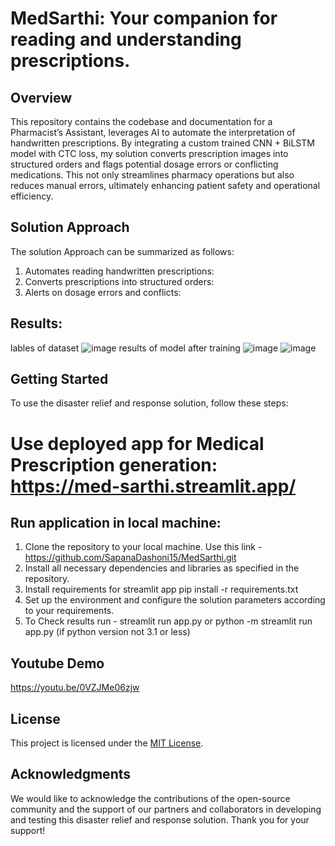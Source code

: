 # MedSarthi: Your companion for reading and understanding prescriptions.

## Overview 

This repository contains the codebase and documentation for a Pharmacist’s Assistant, leverages AI to automate the interpretation of handwritten prescriptions. By integrating a custom trained CNN + BiLSTM model with CTC loss, my solution converts prescription images into structured orders and flags potential dosage errors or conflicting medications. This not only streamlines pharmacy operations but also reduces manual errors, ultimately enhancing patient safety and operational efficiency.


## Solution Approach
The solution Approach can be summarized as follows:

1. Automates reading handwritten prescriptions: 
2. Converts prescriptions into structured orders: 
3. Alerts on dosage errors and conflicts:


## Results:
lables of dataset
![image](https://github.com/user-attachments/assets/7014ce3b-03c5-457c-8dbb-4bfc6006e9d7)
results of model after training
![image](https://github.com/user-attachments/assets/a2a4362f-7e12-4a90-969e-1e77a2bd0f95)
![image](https://github.com/user-attachments/assets/0ef424a6-4ed1-40e7-aec8-dec64b24ad65)

## Getting Started
To use the disaster relief and response solution, follow these steps:
# Use deployed app for Medical Prescription generation: https://med-sarthi.streamlit.app/

## Run application in local machine:

1. Clone the repository to your local machine. Use this link - https://github.com/SapanaDashoni15/MedSarthi.git
2. Install all necessary dependencies and libraries as specified in the repository.
3. Install requirements for streamlit app pip install -r requirements.txt
4. Set up the environment and configure the solution parameters according to your requirements.
5. To Check results run - streamlit run app.py or python -m streamlit run app.py (if python version not 3.1 or less)

## Youtube Demo
https://youtu.be/0VZJMe06zjw

## License
This project is licensed under the [MIT License](LICENSE).

## Acknowledgments
We would like to acknowledge the contributions of the open-source community and the support of our partners and collaborators in developing and testing this disaster relief and response solution. Thank you for your support!
